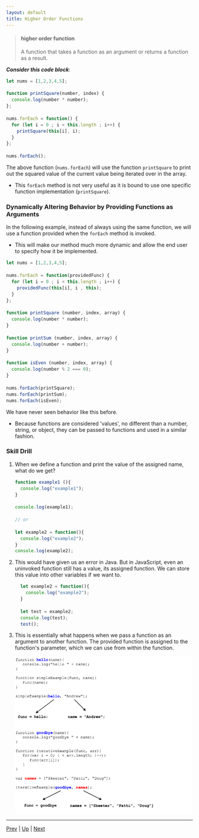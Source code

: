 ```yaml
---
layout: default
title: Higher Order Functions
---
```


> #### higher order function
> A function that takes a function as an argument or returns a function as a result.

***Consider this code block***:

```js
let nums = [1,2,3,4,5];

function printSquare(number, index) {
  console.log(number * number);
};

nums.forEach = function() {
  for (let i = 0 ; i < this.length ; i++) {
    printSquare(this[i], i);
  }
};

nums.forEach();

```

The above function (`nums.forEach`) will use the function `printSquare` to print out the squared value of the current value being iterated over in the array.

* This `forEach` method is not very useful as it is bound to use one specific function implementation (`printSquare`).

### Dynamically Altering Behavior by Providing Functions as Arguments

In the following example, instead of always using the same function, we will use a function provided when the `forEach` method is invoked.
* This will make our method much more dynamic and allow the end user to specify how it be implemented.

```js
let nums = [1,2,3,4,5];

nums.forEach = function(providedFunc) {
  for (let i = 0 ; i < this.length ; i++) {
    providedFunc(this[i], i , this);
  }
};

function printSquare (number, index, array) {
  console.log(number * number);
}

function printSum (number, index, array) {
  console.log(number + number);
}

function isEven (number, index, array) {
  console.log(number % 2 === 0);
}

nums.forEach(printSquare);
nums.forEach(printSum);
nums.forEach(isEven);
```

We have never seen behavior like this before. 
* Because functions are considered 'values', no different than a number, string, or object, they can be passed to functions and used in a similar fashion.

 ### Skill Drill
1. When we define a function and print the value of the assigned name, what do we get?

    ```javascript
    function example1 (){
      console.log("example1");
    }

    console.log(example1);  

    // or

    let example2 = function(){
      console.log("example2");
    }
    console.log(example2);
    ```

1. This would have given us an error in Java. But in JavaScript, even an uninvoked function still has a value, its assigned function. We can store this value into other variables if we want to.

    ```js
      let example2 = function(){
        console.log("example2");
      }

      let test = example2;
      console.log(test);
      test();
    ```

1. This is essentially what happens when we pass a function as an argument to another function. The provided function is assigned to the function's parameter, which we can use from within the function.

    ![Higher Order](images/higherOrder.png)

<hr>

[Prev](scope.md) | [Up](README.md) | [Next](arrowFunctions.md)

